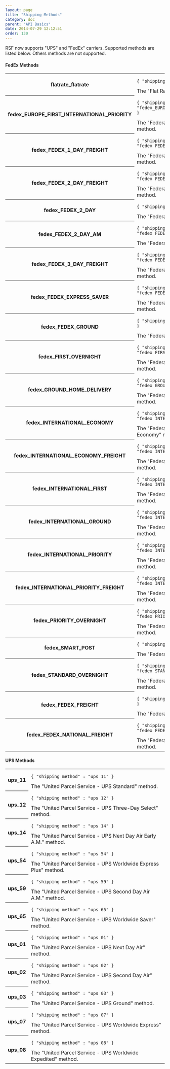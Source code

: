 ```yaml
---
layout: page
title: "Shipping Methods"
category: doc
parent: "API Basics"
date: 2014-07-29 12:12:51
order: 130
---
```


RSF now supports "UPS" and "FedEx" carriers. Supported methods are listed below. Others methods are not supported.

#### FedEx Methods

<table class="table-striped">
<tr>
  <th>flatrate_flatrate</th>
  <td>
  	<pre><code>{ "shipping_method" : "flatrate_flatrate" }</code></pre>
  	The "Flat Rate - Fixed" method.
  </td>	
</tr>
<tr>
  <th>fedex_EUROPE_FIRST_INTERNATIONAL_PRIORITY</th>
  <td>
  	<pre><code>{ "shipping_method" : "fedex_EUROPE_FIRST_INTERNATIONAL_PRIORITY" }</code></pre>
  	The "Federal Express - Europe First Priority" method.
  </td>	
</tr>
<tr>
  <th>fedex_FEDEX_1_DAY_FREIGHT</th>
  <td>
  	<pre><code>{ "shipping_method" : "fedex_FEDEX_1_DAY_FREIGHT" }</code></pre>
  	The "Federal Express - 1 Day Freight" method.
  </td>	
</tr>
<tr>
  <th>fedex_FEDEX_2_DAY_FREIGHT</th>
  <td>
  	<pre><code>{ "shipping_method" : "fedex_FEDEX_2_DAY_FREIGHT" }</code></pre>
  	The "Federal Express - 2 Day Freight" method.
  </td>	
</tr>
<tr>
  <th>fedex_FEDEX_2_DAY</th>
  <td>
  	<pre><code>{ "shipping_method" : "fedex_FEDEX_2_DAY" }</code></pre>
  	The "Federal Express - 2 Day" method.
  </td>	
</tr>
<tr>
  <th>fedex_FEDEX_2_DAY_AM</th>
  <td>
  	<pre><code>{ "shipping_method" : "fedex_FEDEX_2_DAY_AM" }</code></pre>
  	The "Federal Express - 2 Day AM" method.
  </td>	
</tr>
<tr>
  <th>fedex_FEDEX_3_DAY_FREIGHT</th>
  <td>
  	<pre><code>{ "shipping_method" : "fedex_FEDEX_3_DAY_FREIGHT" }</code></pre>
  	The "Federal Express - 3 Day Freight" method.
  </td>	
</tr>
<tr>
  <th>fedex_FEDEX_EXPRESS_SAVER</th>
  <td>
  	<pre><code>{ "shipping_method" : "fedex_FEDEX_EXPRESS_SAVER" }</code></pre>
  	The "Federal Express - Express Saver" method.
  </td>	
</tr>
<tr>
  <th>fedex_FEDEX_GROUND</th>
  <td>
  	<pre><code>{ "shipping_method" : "fedex_FEDEX_GROUND" }</code></pre>
  	The "Federal Express - Ground" method.
  </td>	
</tr>
<tr>
  <th>fedex_FIRST_OVERNIGHT</th>
  <td>
  	<pre><code>{ "shipping_method" : "fedex_FIRST_OVERNIGHT" }</code></pre>
  	The "Federal Express - First Overnight" method.
  </td>	
</tr>
<tr>
  <th>fedex_GROUND_HOME_DELIVERY</th>
  <td>
  	<pre><code>{ "shipping_method" : "fedex_GROUND_HOME_DELIVERY" }</code></pre>
  	The "Federal Express - Home Delivery" method.
  </td>	
</tr>
<tr>
  <th>fedex_INTERNATIONAL_ECONOMY</th>
  <td>
  	<pre><code>{ "shipping_method" : "fedex_INTERNATIONAL_ECONOMY" }</code></pre>
  	The "Federal Express - International Economy" method.
  </td>	
</tr>
<tr>
  <th>fedex_INTERNATIONAL_ECONOMY_FREIGHT</th>
  <td>
  	<pre><code>{ "shipping_method" : "fedex_INTERNATIONAL_ECONOMY_FREIGHT" }</code></pre>
  	The "Federal Express - Intl Economy Freight" method.
  </td>	
</tr>
<tr>
  <th>fedex_INTERNATIONAL_FIRST</th>
  <td>
  	<pre><code>{ "shipping_method" : "fedex_INTERNATIONAL_FIRST" }</code></pre>
  	The "Federal Express - International First" method.
  </td>	
</tr>
<tr>
  <th>fedex_INTERNATIONAL_GROUND</th>
  <td>
  	<pre><code>{ "shipping_method" : "fedex_INTERNATIONAL_GROUND" }</code></pre>
  	The "Federal Express - International Ground" method.
  </td>	
</tr>
<tr>
  <th>fedex_INTERNATIONAL_PRIORITY</th>
  <td>
  	<pre><code>{ "shipping_method" : "fedex_INTERNATIONAL_PRIORITY" }</code></pre>
  	The "Federal Express - International Priority" method.
  </td>	
</tr>
<tr>
  <th>fedex_INTERNATIONAL_PRIORITY_FREIGHT</th>
  <td>
  	<pre><code>{ "shipping_method" : "fedex_INTERNATIONAL_PRIORITY_FREIGHT" }</code></pre>
  	The "Federal Express - Intl Priority Freight" method.
  </td>	
</tr>
<tr>
  <th>fedex_PRIORITY_OVERNIGHT</th>
  <td>
  	<pre><code>{ "shipping_method" : "fedex_PRIORITY_OVERNIGHT" }</code></pre>
  	The "Federal Express - Priority Overnight" method.
  </td>	
</tr>
<tr>
  <th>fedex_SMART_POST</th>
  <td>
  	<pre><code>{ "shipping_method" : "fedex_SMART_POST" }</code></pre>
  	The "Federal Express - Smart Post" method.
  </td>	
</tr>
<tr>
  <th>fedex_STANDARD_OVERNIGHT</th>
  <td>
  	<pre><code>{ "shipping_method" : "fedex_STANDARD_OVERNIGHT" }</code></pre>
  	The "Federal Express - Standard Overnight" method.
  </td>	
</tr>
<tr>
  <th>fedex_FEDEX_FREIGHT</th>
  <td>
  	<pre><code>{ "shipping_method" : "fedex_FEDEX_FREIGHT" }</code></pre>
  	The "Federal Express - Freight" method.
  </td>	
</tr>
<tr>
  <th>fedex_FEDEX_NATIONAL_FREIGHT</th>
  <td>
  	<pre><code>{ "shipping_method" : "fedex_FEDEX_NATIONAL_FREIGHT" }</code></pre>
  	The "Federal Express - National Freight" method.
  </td>	
</tr>
</table>

#### UPS Methods

<table class="table-striped">
<tr>
  <th>ups_11</th>
  <td>
  	<pre><code>{ "shipping_method" : "ups_11" }</code></pre>
  	The "United Parcel Service - UPS Standard" method.
  </td>	
</tr>
<tr>
  <th>ups_12</th>
  <td>
  	<pre><code>{ "shipping_method" : "ups_12" }</code></pre>
  	The "United Parcel Service - UPS Three-Day Select" method.
  </td>	
</tr>
<tr>
  <th>ups_14</th>
  <td>
  	<pre><code>{ "shipping_method" : "ups_14" }</code></pre>
  	The "United Parcel Service - UPS Next Day Air Early A.M." method.
  </td>	
</tr>
<tr>
  <th>ups_54</th>
  <td>
  	<pre><code>{ "shipping_method" : "ups_54" }</code></pre>
  	The "United Parcel Service - UPS Worldwide Express Plus" method.
  </td>	
</tr>
<tr>
  <th>ups_59</th>
  <td>
  	<pre><code>{ "shipping_method" : "ups_59" }</code></pre>
  	The "United Parcel Service - UPS Second Day Air A.M." method.
  </td>	
</tr>
<tr>
  <th>ups_65</th>
  <td>
  	<pre><code>{ "shipping_method" : "ups_65" }</code></pre>
  	The "United Parcel Service - UPS Worldwide Saver" method.
  </td>	
</tr>
<tr>
  <th>ups_01</th>
  <td>
  	<pre><code>{ "shipping_method" : "ups_01" }</code></pre>
  	The "United Parcel Service - UPS Next Day Air" method.
  </td>	
</tr>
<tr>
  <th>ups_02</th>
  <td>
  	<pre><code>{ "shipping_method" : "ups_02" }</code></pre>
  	The "United Parcel Service - UPS Second Day Air" method.
  </td>	
</tr>
<tr>
  <th>ups_03</th>
  <td>
  	<pre><code>{ "shipping_method" : "ups_03" }</code></pre>
  	The "United Parcel Service - UPS Ground" method.
  </td>	
</tr>
<tr>
  <th>ups_07</th>
  <td>
  	<pre><code>{ "shipping_method" : "ups_07" }</code></pre>
  	The "United Parcel Service - UPS Worldwide Express" method.
  </td>	
</tr>
<tr>
  <th>ups_08</th>
  <td>
  	<pre><code>{ "shipping_method" : "ups_08" }</code></pre>
  	The "United Parcel Service - UPS Worldwide Expedited" method.
  </td>	
</tr>
</table>
